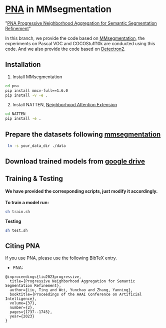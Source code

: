 # [PNA](https://ojs.aaai.org/index.php/AAAI/article/view/25262/25034) in MMsegmentation

"[PNA Progressive Neighborhood Aggregation for Semantic Segmentation Refinement](https://ojs.aaai.org/index.php/AAAI/article/view/25262/25034)"

In this branch, we provide the code based on [MMsegmentation](https://github.com/open-mmlab/mmsegmentation), the experiments on Pascal VOC and COCOStuff10k are conducted using this code. And we also provide the code based on [Detectron2](https://detectron2.readthedocs.io/tutorials/install.html). 

## Installation
1. Install MMsegmentation

```bash 
cd pna
pip install mmcv-full==1.6.0
pip install -v -e .
```

2. Install NATTEN, [Neighborhood Attention Extension](https://github.com/SHI-Labs/NATTEN)  

```bash
cd NATTEN
pip install -e .
```
## Prepare the datasets following [mmsegmentation](https://mmsegmentation.readthedocs.io/en/latest/user_guides/2_dataset_prepare.html)
```bash
 ln -s your_data_dir ./data
``` 
## Download trained models from [google drive](https://drive.google.com/drive/folders/1vAVvQIc1IxealP-u31Z9DRFQUBnjWuMp?usp=sharing)


## Training &  Testing

#### We have provided the corresponding scripts, just modify it accordingly. 

<strong>To train a model run: </strong>

```bash
sh train.sh
``` 
<strong> Testing</strong>

```bash
sh test.sh
```   
 
## <a name="CitingPNA"></a>Citing PNA

If you use PNA, please use the following BibTeX entry.

*   PNA:

```
@inproceedings{liu2023progressive,
  title={Progressive Neighborhood Aggregation for Semantic Segmentation Refinement},
  author={Liu, Ting and Wei, Yunchao and Zhang, Yanning},
  booktitle={Proceedings of the AAAI Conference on Artificial Intelligence},
  volume={37},
  number={2},
  pages={1737--1745},
  year={2023}
} 
```
 
